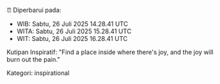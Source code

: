 ⏰ Diperbarui pada:
- WIB: Sabtu, 26 Juli 2025 14.28.41 UTC
- WITA: Sabtu, 26 Juli 2025 15.28.41 UTC
- WIT: Sabtu, 26 Juli 2025 16.28.41 UTC

Kutipan Inspiratif:
"Find a place inside where there's joy, and the joy will burn out the pain."


Kategori: inspirational

